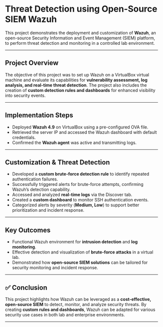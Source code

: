 # Threat Detection using Open-Source SIEM Wazuh  

This project demonstrates the deployment and customization of **Wazuh**, an open-source Security Information and Event Management (SIEM) platform, to perform threat detection and monitoring in a controlled lab environment.  

---

##  Project Overview  
The objective of this project was to set up Wazuh on a VirtualBox virtual machine and evaluate its capabilities for **vulnerability assessment, log analysis, and real-time threat detection**. The project also includes the creation of **custom detection rules and dashboards** for enhanced visibility into security events.  

---

##  Implementation Steps  
- Deployed **Wazuh 4.9** on VirtualBox using a pre-configured OVA file.  
- Retrieved the server IP and accessed the Wazuh dashboard with default credentials.  
- Confirmed the **Wazuh agent** was active and transmitting logs.  

---

##  Customization & Threat Detection  
- Developed a **custom brute-force detection rule** to identify repeated authentication failures.  
- Successfully triggered alerts for brute-force attempts, confirming Wazuh’s detection capability.  
- Accessed and analyzed **real-time logs** via the Discover tab.  
- Created a **custom dashboard** to monitor SSH authentication events.  
- Categorized alerts by severity (**Medium, Low**) to support better prioritization and incident response.  

---

##  Key Outcomes  
- Functional Wazuh environment for **intrusion detection** and **log monitoring**.  
- Effective detection and visualization of **brute-force attacks** in a virtual lab.  
- Demonstrated how **open-source SIEM solutions** can be tailored for security monitoring and incident response.  

---

## ✅ Conclusion  
This project highlights how Wazuh can be leveraged as a **cost-effective, open-source SIEM** to detect, monitor, and analyze security threats. By creating **custom rules and dashboards**, Wazuh can be adapted for various security use cases in both lab and enterprise environments.  

---
